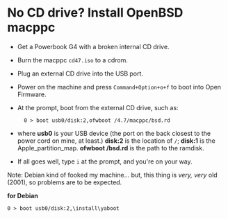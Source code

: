 No CD drive? Install OpenBSD macppc
===================================

* Get a Powerbook G4 with a broken internal CD drive.

* Burn the macppc `cd47.iso` to a cdrom.

* Plug an external CD drive into the USB port.

* Power on the machine and press `Command+Option+o+f` to boot into
  Open Firmware.

* At the prompt, boot from the external CD drive, such as:
  
        0 > boot usb0/disk:2,ofwboot /4.7/macppc/bsd.rd

* where **usb0** is your USB device (the port on the back closest to the
  power cord on mine, at least.) **disk:2** is the location of `/`; 
  **disk:1** is the Apple\_partition\_map. **ofwboot /bsd.rd** is the path
  to the ramdisk.

* If all goes well, type `i` at the prompt, and you're on your way.

Note: Debian kind of fooked my machine... but, this thing is *very,
very* old (2001), so problems are to be expected.

**for Debian**

    0 > boot usb0/disk:2,\install\yaboot
